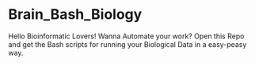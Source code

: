 # Brain_Bash_Biology
Hello Bioinformatic Lovers! Wanna Automate your work? Open this Repo and get the Bash scripts for running your Biological Data in a easy-peasy way.
